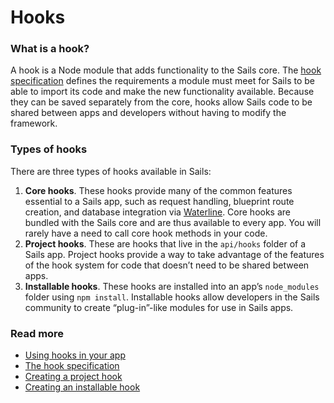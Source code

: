 # Hooks

### What is a hook?

A hook is a Node module that adds functionality to the Sails core.  The [hook specification](https://sailsjs.com/documentation/concepts/extending-sails/hooks/hook-specification) defines the requirements a module must meet for Sails to be able to import its code and make the new functionality available.  Because they can be saved separately from the core, hooks allow Sails code to be shared between apps and developers without having to modify the framework.

### Types of hooks

There are three types of hooks available in Sails:

1. **Core hooks**.  These hooks provide many of the common features essential to a Sails app, such as request handling, blueprint route creation, and database integration via [Waterline](https://sailsjs.com/documentation/concepts/models-and-orm).  Core hooks are bundled with the Sails core and are thus available to every app.  You will rarely have a need to call core hook methods in your code.
2. **Project hooks**.  These are hooks that live in the `api/hooks` folder of a Sails app.  Project hooks provide a way to take advantage of the features of the hook system for code that doesn&rsquo;t need to be shared between apps.
3. **Installable hooks**.  These hooks are installed into an app&rsquo;s `node_modules` folder using `npm install`.  Installable hooks allow developers in the Sails community to create &ldquo;plug-in&rdquo;-like modules for use in Sails apps.

### Read more

* [Using hooks in your app](https://sailsjs.com/documentation/concepts/extending-sails/Hooks/using-hooks)
* [The hook specification](https://sailsjs.com/documentation/concepts/extending-sails/hooks/hook-specification)
* [Creating a project hook](https://sailsjs.com/documentation/concepts/extending-sails/hooks/project-hooks)
* [Creating an installable hook](https://sailsjs.com/documentation/concepts/extending-sails/Hooks/installable-hooks)



<docmeta name="displayName" value="Hooks">
<docmeta name="stabilityIndex" value="3">
